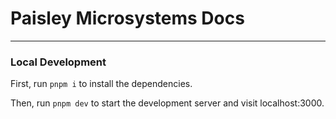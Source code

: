 # Paisley Microsystems Docs 
---

### Local Development

First, run `pnpm i` to install the dependencies.

Then, run `pnpm dev` to start the development server and visit localhost:3000.


